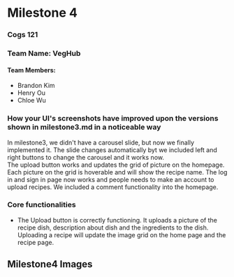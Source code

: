 # Milestone 4

### Cogs 121
### Team Name: VegHub
#### Team Members:
* Brandon Kim 
* Henry Ou 
* Chloe Wu

### How your UI's screenshots have improved upon the versions shown in milestone3.md in a noticeable way
In milestone3, we didn't have a carousel slide, but now we finally implemented it. The slide changes automatically byt we included left and right buttons to change the carousel and it works now. </br>The upload button works and updates the grid of picture on the homepage. Each picture on the grid is hoverable and will show the recipe name. The log in and sign in page now works and people needs to make an account to upload recipes. We included a comment functionality into the homepage.


### Core functionalities
* The Upload button is correctly functioning. It uploads a picture of the recipe dish, description about dish and the ingredients to the dish. Uploading a recipe will update the image grid on the home page and the recipe page.

## Milestone4 Images

